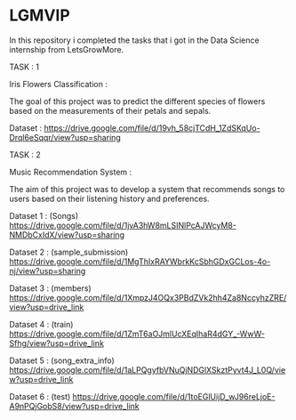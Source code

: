 # LGMVIP
In this repository i completed the tasks that i got in the Data Science internship from LetsGrowMore.

TASK : 1

Iris Flowers Classification :

The goal of this project was to predict the different species of flowers based on the measurements of their petals and sepals.

Dataset : https://drive.google.com/file/d/19vh_58cjTCdH_1ZdSKqUo-Drql6eSqqr/view?usp=sharing

TASK : 2

Music Recommendation System :

The aim of this project was to develop a system that recommends songs to users based on their listening history and preferences.

Dataset 1 : (Songs) https://drive.google.com/file/d/1jvA3hW8mLSINlPcAJWcyM8-NMDbCxIdX/view?usp=sharing

Dataset 2 : (sample_submission) https://drive.google.com/file/d/1MgThIxRAYWbrkKcSbhGDxGCLos-4o-nj/view?usp=sharing

Dataset 3 : (members) https://drive.google.com/file/d/1XmpzJ4OQx3PBdZVk2hh4Za8NccyhzZRE/view?usp=drive_link

Dataset 4 : (train) https://drive.google.com/file/d/1ZmT6aOJmlUcXEqIhaR4dGY_-WwW-Sfhg/view?usp=drive_link

Dataset 5 : (song_extra_info) https://drive.google.com/file/d/1aLPQgyfbVNuQjNDGlXSkztPyvt4J_L0Q/view?usp=drive_link

Dataset 6 : (test) https://drive.google.com/file/d/1toEGlUijD_wJ96reLjoE-A9nPQjGobS8/view?usp=drive_link
